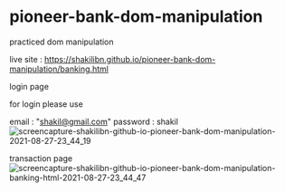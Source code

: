 # pioneer-bank-dom-manipulation
practiced dom manipulation

live site : https://shakilibn.github.io/pioneer-bank-dom-manipulation/banking.html

login page

for login please use

email : "shakil@gmail.com"
password : shakil
![screencapture-shakilibn-github-io-pioneer-bank-dom-manipulation-2021-08-27-23_44_19](https://user-images.githubusercontent.com/76778643/131168195-ffc24040-89d3-492f-801c-7730a07f385d.png)

transaction page
![screencapture-shakilibn-github-io-pioneer-bank-dom-manipulation-banking-html-2021-08-27-23_44_47](https://user-images.githubusercontent.com/76778643/131168219-ff47f1ca-ffd0-4ac1-9f43-118fdc20256b.png)


